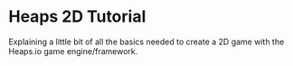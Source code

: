 # Heaps 2D Tutorial

Explaining a little bit of all the basics needed to create a 2D game with the Heaps.io game engine/framework.